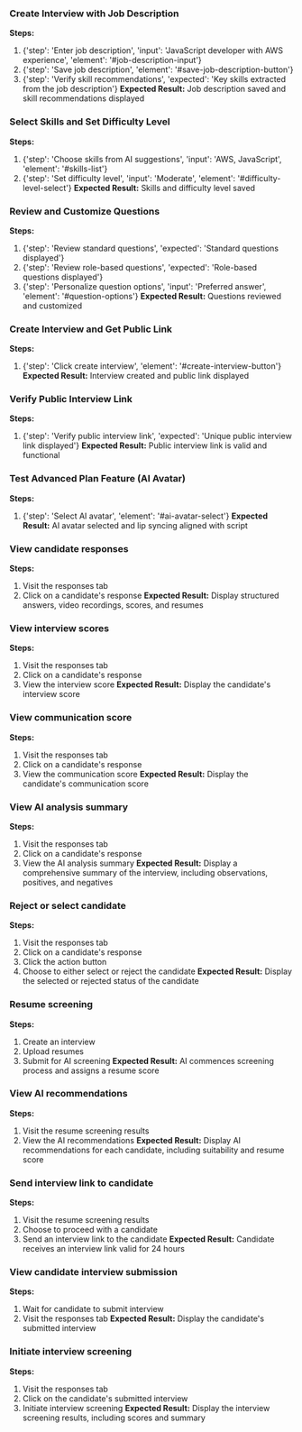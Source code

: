 ### Create Interview with Job Description
**Steps:**
1. {'step': 'Enter job description', 'input': 'JavaScript developer with AWS experience', 'element': '#job-description-input'}
2. {'step': 'Save job description', 'element': '#save-job-description-button'}
3. {'step': 'Verify skill recommendations', 'expected': 'Key skills extracted from the job description'}
**Expected Result:** Job description saved and skill recommendations displayed

### Select Skills and Set Difficulty Level
**Steps:**
1. {'step': 'Choose skills from AI suggestions', 'input': 'AWS, JavaScript', 'element': '#skills-list'}
2. {'step': 'Set difficulty level', 'input': 'Moderate', 'element': '#difficulty-level-select'}
**Expected Result:** Skills and difficulty level saved

### Review and Customize Questions
**Steps:**
1. {'step': 'Review standard questions', 'expected': 'Standard questions displayed'}
2. {'step': 'Review role-based questions', 'expected': 'Role-based questions displayed'}
3. {'step': 'Personalize question options', 'input': 'Preferred answer', 'element': '#question-options'}
**Expected Result:** Questions reviewed and customized

### Create Interview and Get Public Link
**Steps:**
1. {'step': 'Click create interview', 'element': '#create-interview-button'}
**Expected Result:** Interview created and public link displayed

### Verify Public Interview Link
**Steps:**
1. {'step': 'Verify public interview link', 'expected': 'Unique public interview link displayed'}
**Expected Result:** Public interview link is valid and functional

### Test Advanced Plan Feature (AI Avatar)
**Steps:**
1. {'step': 'Select AI avatar', 'element': '#ai-avatar-select'}
**Expected Result:** AI avatar selected and lip syncing aligned with script

### View candidate responses
**Steps:**
1. Visit the responses tab
2. Click on a candidate's response
**Expected Result:** Display structured answers, video recordings, scores, and resumes

### View interview scores
**Steps:**
1. Visit the responses tab
2. Click on a candidate's response
3. View the interview score
**Expected Result:** Display the candidate's interview score

### View communication score
**Steps:**
1. Visit the responses tab
2. Click on a candidate's response
3. View the communication score
**Expected Result:** Display the candidate's communication score

### View AI analysis summary
**Steps:**
1. Visit the responses tab
2. Click on a candidate's response
3. View the AI analysis summary
**Expected Result:** Display a comprehensive summary of the interview, including observations, positives, and negatives

### Reject or select candidate
**Steps:**
1. Visit the responses tab
2. Click on a candidate's response
3. Click the action button
4. Choose to either select or reject the candidate
**Expected Result:** Display the selected or rejected status of the candidate

### Resume screening
**Steps:**
1. Create an interview
2. Upload resumes
3. Submit for AI screening
**Expected Result:** AI commences screening process and assigns a resume score

### View AI recommendations
**Steps:**
1. Visit the resume screening results
2. View the AI recommendations
**Expected Result:** Display AI recommendations for each candidate, including suitability and resume score

### Send interview link to candidate
**Steps:**
1. Visit the resume screening results
2. Choose to proceed with a candidate
3. Send an interview link to the candidate
**Expected Result:** Candidate receives an interview link valid for 24 hours

### View candidate interview submission
**Steps:**
1. Wait for candidate to submit interview
2. Visit the responses tab
**Expected Result:** Display the candidate's submitted interview

### Initiate interview screening
**Steps:**
1. Visit the responses tab
2. Click on the candidate's submitted interview
3. Initiate interview screening
**Expected Result:** Display the interview screening results, including scores and summary

